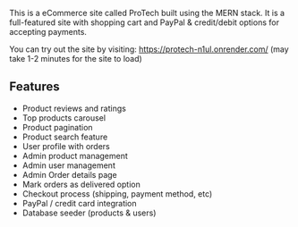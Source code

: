 
This is a eCommerce site called ProTech built using the MERN stack. It is a full-featured site with shopping cart and PayPal & credit/debit options for accepting payments.

You can try out the site by visiting: https://protech-n1ul.onrender.com/ (may take 1-2 minutes for the site to load)


## Features

- Product reviews and ratings
- Top products carousel
- Product pagination
- Product search feature
- User profile with orders
- Admin product management
- Admin user management
- Admin Order details page
- Mark orders as delivered option
- Checkout process (shipping, payment method, etc)
- PayPal / credit card integration
- Database seeder (products & users)
